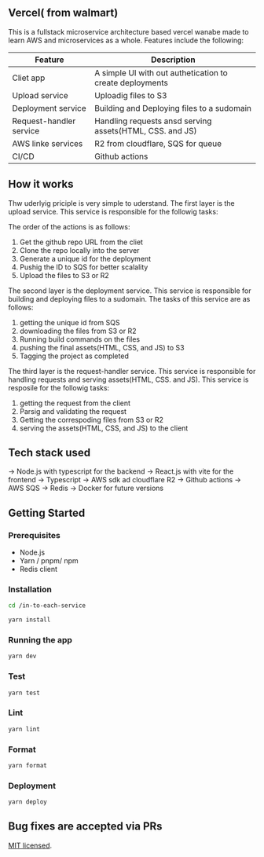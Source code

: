 ## Vercel( from walmart) 

This is a fullstack microservice architecture based vercel wanabe made to learn AWS and microservices as a whole.
Features include the following:

| Feature | Description |
| ------- | ----------- |
| Cliet app | A simple UI with out authetication to create deployments |
| Upload service | Uploadig files to S3 |
| Deployment service | Building and Deploying files to a sudomain |
| Request-handler service | Handling requests ansd serving assets(HTML, CSS. and JS) |
| AWS linke services | R2 from cloudflare, SQS for queue |
| CI/CD | Github actions |


## How it works

Thw uderlyig priciple is very simple to uderstand. The first layer is the upload service. This service is responsible for the followig tasks:

The order of the actions is as follows:

1. Get the github repo URL from the cliet
2. Clone the repo locally into the server
3. Generate a unique id for the deployment
4. Pushig the ID to SQS for better scalality
5. Upload the files to S3 or R2


The second layer is the deployment service. This service is responsible for building and deploying files to a sudomain. 
The tasks of this service are as follows:

1. getting the unique id from SQS
2. downloading the files from S3 or R2
3. Running build commands on the files
4. pushing the final assets(HTML, CSS, and JS) to S3
5. Tagging the project as completed

The third layer is the request-handler service. This service is responsible for handling requests and serving assets(HTML, CSS. and JS). 
This service is resposile for the followig tasks:

1. getting the request from the client
2. Parsig and validating the request
3. Getting the correspoding files from S3 or R2
2. serving the assets(HTML, CSS, and JS) to the client

## Tech stack used

-> Node.js with typescript for the backend
-> React.js with vite for the frontend
-> Typescript
-> AWS sdk ad cloudflare R2
-> Github actions
-> AWS SQS
-> Redis
-> Docker for future versions

## Getting Started

### Prerequisites

- Node.js
- Yarn / pnpm/ npm
- Redis client

### Installation

```bash
cd /in-to-each-service

yarn install
```

### Running the app

```bash
yarn dev
```

### Test

```bash
yarn test
```

### Lint

```bash
yarn lint
```

### Format

```bash
yarn format
```

### Deployment

```bash
yarn deploy
```

## Bug fixes are accepted via PRs 

[MIT licensed](LICENSE).


